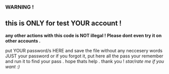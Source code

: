 ### WARNING ! 
## this is ONLY for test YOUR account ! 
**any other actions with this code is NOT illegal ! Please dont even try it on other accounts .** 

put YOUR password/s HERE and save the file without any neccesery words JUST your password or if you forgot it, 
put here all the pass your remember and run it to find your pass . 
hope thats help .
thank you !
*star/rate me if you want :)*
